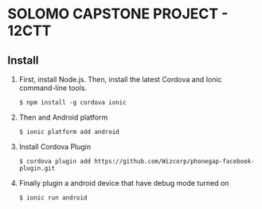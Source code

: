 # SOLOMO CAPSTONE PROJECT - 12CTT

## Install

1. First, install Node.js. Then, install the latest Cordova and Ionic command-line tools.

    `$ npm install -g cordova ionic`

2. Then and Android platform

    `$ ionic platform add android`
    
3. Install Cordova Plugin

    `$ cordova plugin add https://github.com/Wizcorp/phonegap-facebook-plugin.git`

4. Finally plugin a android device that have debug mode turned on
    
    `$ ionic run android`
    
